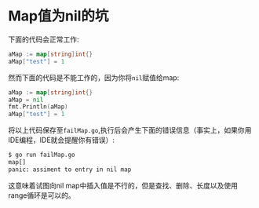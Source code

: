 # **Map值为nil的坑**

下面的代码会正常工作:

```go
aMap := map[string]int{}
aMap["test"] = 1
```

然而下面的代码是不能工作的，因为你将`nil`赋值给map:
```go
aMap := map[string]int{}
aMap = nil
fmt.Println(aMap)
aMap["test"] = 1
```

将以上代码保存至`failMap.go`,执行后会产生下面的错误信息（事实上，如果你用IDE编程，IDE就会提醒你有错误）:

```bash
$ go run failMap.go
map[]
panic: assiment to entry in nil map
```
这意味着试图向nil map中插入值是不行的，但是查找、删除、长度以及使用range循环是可以的。